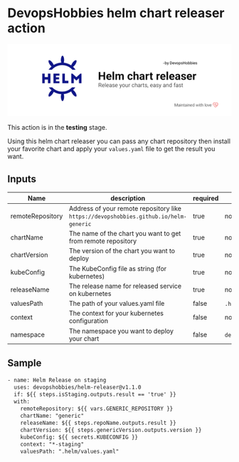 # DevopsHobbies helm chart releaser action

![DevOps Hobbies Helm Chart Releaser](./.github/assets/helm-releaser-banner.png)

This action is in the **testing** stage.

Using this helm chart releaser you can pass any chart repository then install your favorite chart and apply your `values.yaml` file to get the result you want.

## Inputs

| Name             | description                                                                           | required | default            |
| ---------------- | ------------------------------------------------------------------------------------- | -------- | ------------------ |
| remoteRepository | Address of your remote repository like `https://devopshobbies.github.io/helm-generic` | true     | none               |
| chartName        | The name of the chart you want to get from remote repository                          | true     | none               |
| chartVersion     | The version of the chart you want to deploy                                           | true     | none               |
| kubeConfig       | The KubeConfig file as string (for kubernetes)                                        | true     | none               |
| releaseName      | The release name for released service on kubernetes                                   | true     | none               |
| valuesPath       | The path of your values.yaml file                                                     | false    | `.helm/values.yml` |
| context          | The context for your kubernetes configuration                                         | false    | none               |
| namespace        | The namespace you want to deploy your chart                                           | false    | `default`          |

## Sample

```
- name: Helm Release on staging
  uses: devopshobbies/helm-releaser@v1.1.0
  if: ${{ steps.isStaging.outputs.result == 'true' }}
  with:
    remoteRepository: ${{ vars.GENERIC_REPOSITORY }}
    chartName: "generic"
    releaseName: ${{ steps.repoName.outputs.result }}
    chartVersion: ${{ steps.genericVersion.outputs.version }}
    kubeConfig: ${{ secrets.KUBECONFIG }}
    context: "*-staging"
    valuesPath: ".helm/values.yaml"
```
